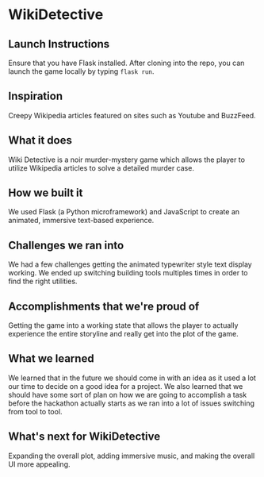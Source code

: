 # WikiDetective

## Launch Instructions
Ensure that you have Flask installed.
After cloning into the repo, you can launch the game locally by typing `flask run`.

## Inspiration

Creepy Wikipedia articles featured on sites such as Youtube and BuzzFeed.

## What it does

Wiki Detective is a noir murder-mystery game which allows the player to utilize Wikipedia articles to solve a detailed murder case.

## How we built it

We used Flask (a Python microframework) and JavaScript to create an animated, immersive text-based experience.

## Challenges we ran into

We had a few challenges getting the animated typewriter style text display working.  We ended up switching building tools multiples times in order to find the right utilities.

## Accomplishments that we're proud of

Getting the game into a working state that allows the player to actually experience the entire storyline and really get into the plot of the game.

## What we learned

We learned that in the future we should come in with an idea as it used a lot our time to decide on a good idea for a project.  We also learned that we should have some sort of plan on how we are going to accomplish a task before the hackathon actually starts as we ran into a lot of issues switching from tool to tool.

## What's next for WikiDetective

Expanding the overall plot, adding immersive music, and making the overall UI more appealing.
